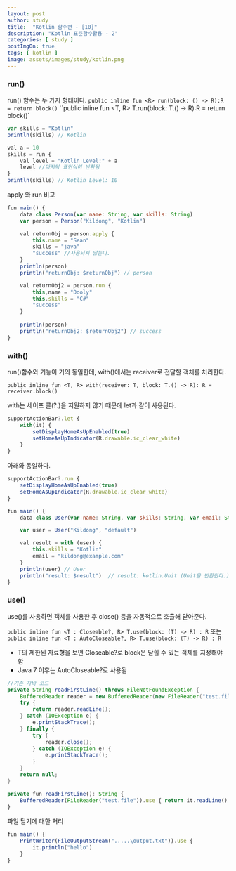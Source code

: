 ```yaml
---
layout: post
author: study
title:  "Kotlin 함수편 - [10]"
description: "Kotlin 표준함수활용 - 2"
categories: [ study ]
postImgOn: true
tags: [ kotlin ]
image: assets/images/study/kotlin.png
---
```

 
### run()
run() 함수는 두 가지 형태이다.
`public inline fun <R> run(block: () -> R):R = return block()`
``public inline fun <T, R> T.run(block: T.() -> R):R = return block()`

```javascript
var skills = "Kotlin"
println(skills) // Kotlin

val a = 10
skills = run {
    val level = "Kotlin Level:" + a
    level //마지막 표현식이 반환됨
}
println(skills) // Kotlin Level: 10
```

apply 와 run 비교
```javascript
fun main() {
    data class Person(var name: String, var skills: String)
    var person = Person("Kildong", "Kotlin")

    val returnObj = person.apply {
        this.name = "Sean"
        skills = "java"
        "success" //사용되지 않는다.
    }
    println(person)
    println("returnObj: $returnObj") // person

    val returnObj2 = person.run {
        this,name = "Dooly"
        this.skills = "C#"
        "success"
    }
    
    println(person)
    println("returnObj2: $returnObj2") // success
}
```


### with()
run()함수와 기능이 거의 동일한데, with()에서는 receiver로 전달할 객체를 처리한다.

`public inline fun <T, R> with(receiver: T, block: T.() -> R): R = receiver.block()`

with는 세이프 콜(?.)을 지원하지 않기 떄문에 let과 같이 사용된다.
```javascript
supportActionBar?.let {
    with(it) {
        setDisplayHomeAsUpEnabled(true)
        setHomeAsUpIndicator(R.drawable.ic_clear_white)
    }
}
```
아래와 동일하다.
```javascript
supportActionBar?.run {
    setDisplayHomeAsUpEnabled(true)
    setHomeAsUpIndicator(R.drawable.ic_clear_white)
}
```


```javascript
fun main() {
    data class User(var name: String, var skills: String, var email: String? = null)

    var user = User("Kildong", "default")

    val result = with (user) {
        this.skills = "Kotlin"
        email = "kildong@example.com"
    }
    println(user) // User
    println("result: $result")  // result: kotlin.Unit (Unit을 반환한다.)
}
```

### use()
use()를 사용하면 객체를 사용한 후 close() 등을 자동적으로 호출해 닫아준다.

`public inline fun <T : Closeable?, R> T.use(block: (T) -> R) : R` 또는
`public inline fun <T : AutoCloseable?, R> T.use(block: (T) -> R) : R`

- T의 제한된 자료형을 보면 Closeable?로 block은 닫힐 수 있는 객체를 지정해야 함
- Java 7 이후는 AutoCloseable?로 사용됨

```java
//기존 자바 코드
private String readFirstLine() throws FileNotFoundException {
    BufferedReader reader = new BufferedReader(new FileReader("test.file"));
    try {
        return reader.readLine();
    } catch (IOException e) {
        e.printStackTrace();
    } finally {
        try {
            reader.close();
        } catch (IOException e) {
            e.printStackTrace();
        }
    }
    return null;
}
```

```javascript
private fun readFirstLine(): String {
    BufferedReader(FileReader("test.file")).use { return it.readLine() }
}
```

파일 닫기에 대한 처리
```javascript
fun main() {
    PrintWriter(FileOutputStream(".....\output.txt")).use {
        it.println("hello")
    }
}
```